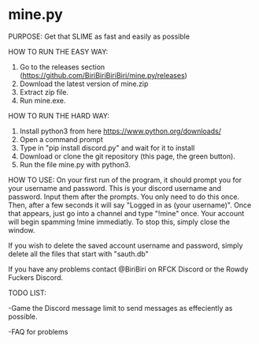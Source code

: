 # mine.py
PURPOSE:
Get that SLIME as fast and easily as possible

HOW TO RUN THE EASY WAY:
1. Go to the releases section (https://github.com/BiriBiriBiriBiri/mine.py/releases)
2. Download the latest version of mine.zip
3. Extract zip file.
4. Run mine.exe.

HOW TO RUN THE HARD WAY:
1. Install python3 from here https://www.python.org/downloads/
2. Open a command prompt
3. Type in "pip install discord.py" and wait for it to install
4. Download or clone the git repository (this page, the green button).
5. Run the file mine.py with python3.

HOW TO USE:
On your first run of the program, it should prompt you for your username and password. This is your discord username and password. Input them after the prompts. You only need to do this once. Then, after a few seconds it will say "Logged in as (your username)". Once that appears, just go into a channel and type "!mine" once. Your account will begin spamming !mine immediatly. To stop this, simply close the window. 
  
If you wish to delete the saved account username and password, simply delete all the files that start with "sauth.db" 

If you have any problems contact @BiriBiri on RFCK Discord or the Rowdy Fuckers Discord.

TODO LIST:

-Game the Discord message limit to send messages as effeciently as possible.

-FAQ for problems
